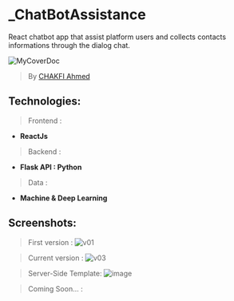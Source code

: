 # _ChatBotAssistance
React chatbot app that assist platform users and collects contacts informations through the dialog chat.


![MyCoverDoc](https://user-images.githubusercontent.com/36175107/222153466-ffb1d2ef-b977-4085-855b-7719bf76419d.png)

> By [CHAKFI Ahmed](https://www.linkedin.com/in/chakfi-ahmed/)

## Technologies:

> Frontend : 
- **ReactJs**

> Backend : 
- **Flask API : Python**

> Data : 
- **Machine & Deep Learning**

## Screenshots:

> First version : 
![v01](https://user-images.githubusercontent.com/36175107/223455557-00d5531b-6929-4b2b-8961-7e0d4dc80cc5.png)

> Current version :
![v03](https://user-images.githubusercontent.com/36175107/227223932-6e3798a9-c446-42b9-9ff8-91a00678c8f8.png)

> Server-Side Template:
![image](https://user-images.githubusercontent.com/36175107/231483745-0ddae89c-791c-4b99-a137-d7c22558f37e.png)

 > Coming Soon... : 
